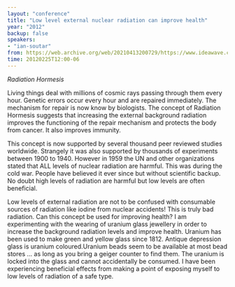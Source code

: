 ```yaml
---
layout: "conference"
title: "Low level external nuclear radiation can improve health"
year: "2012"
backup: false
speakers:
- "ian-soutar"
from: https://web.archive.org/web/20210413200729/https://www.ideawave.ca/2012-conference/low-level-external-nuclear-radiation-can-improve-health
time: 20120225T12:00-06
---
```


*Radiation Hormesis*

Living things deal with millions of cosmic rays passing through them every
hour. Genetic errors occur every hour and are repaired immediately. The
mechanism for repair is now know by biologists. The concept of Radiation
Hormesis suggests that increasing the external background radiation improves
the functioning of the repair mechanism and protects the body from cancer. It
also improves immunity.

This concept is now supported by several thousand peer reviewed studies
worldwide. Strangely it was also supported by thousands of experiments between
1900 to 1940. However in 1959 the UN and other organizations stated that ALL
levels of nuclear radiation are harmful. This was during the cold war. People
have believed it ever since but without scientific backup. No doubt high
levels of radiation are harmful but low levels are often beneficial.

Low levels of external radiation are not to be confused with consumable
sources of radiation like iodine from nuclear accidents! This is truly bad
radiation. Can this concept be used for improving health? I am experimenting
with the wearing of uranium glass jewellery in order to increase the
background radiation levels and improve health. Uranium has been used to make
green and yellow glass since 1812. Antique depression glass is uranium
coloured.Uranium beads seem to be available at most bead stores &#8230; as long as
you bring a geiger counter to find them. The uranium is locked into the glass
and cannot accidentally be consumed. I have been experiencing beneficial
effects from making a point of exposing myself to low levels of radiation of a
safe type.
